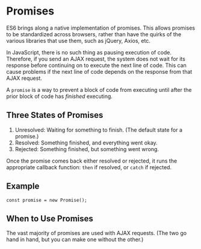 # Promises

ES6 brings along a native implementation of promises. This allows promises to be standardized across browsers, rather than have the quirks of the various libraries that use them, such as jQuery, Axios, etc.

In JavaScript, there is no such thing as pausing execution of code. Therefore, if you send an AJAX request, the system does not wait for its response before continuing on to execute the next line of code. This can cause problems if the next line of code depends on the response from that AJAX request.

A `promise` is a way to prevent a block of code from executing until after the prior block of code has *finished* executing.

## Three States of Promises

1. Unresolved: Waiting for something to finish. (The default state for a promise.)
2. Resolved: Something finished, and everything went okay.
3. Rejected: Something finished, but something went wrong.

Once the promise comes back either resolved or rejected, it runs the appropriate callback function: `then` if resolved, or `catch` if rejected.

## Example

```
const promise = new Promise();
```

## When to Use Promises

The vast majority of promises are used with AJAX requests. (The two go hand in hand, but you can make one without the other.)